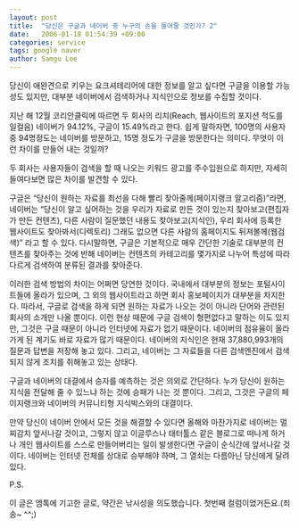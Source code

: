 ```yaml
---
layout: post
title:  "당신은 구글과 네이버 중 누구의 손을 들어줄 것인가? 2"
date:   2006-01-18 01:54:39 +09:00
categories: service
tags: google naver
author: Samgu Lee
---
```

당신이 애완견으로 키우는 요크셔테리어에 대한 정보를 알고 싶다면 구글을 이용할 가능성도 있지만, 대부분 네이버에서 검색하거나 지식인으로 정보를 수집할 것이다.

지난 해 12월 코리안클릭에 따르면 두 회사의 리치(Reach, 웹사이트의 포지션 척도를 일컬음) 네이버가 94.12%, 구글이 15.49%라고 한다. 쉽게 말하자면, 100명의 사용자 중 94명정도는 네이버를 방문하고, 15명 정도가 구글을 방문한다는 의미다. 무엇이 이런 차이를 만들어 내는 것일까?

두 회사는 사용자들이 검색을 할 때 나오는 키워드 광고를 주수입원으로 하지만, 자세히 들여다보면 많은 차이를 발견할 수 있다.

구글은 “당신이 원하는 자료를 최선을 다해 빨리 찾아줄께(페이지랭크 알고리즘)”라면, 네이버는 “당신이 알고 싶어하는 것을 우리가 자료로 만든 것이 있는지 찾아보고(편집자가 만든 컨텐츠), 다른 사람이 질문했던 내용도 찾아보고(지식인), 우리 회사에 등록한 웹사이트도 찾아봐서(디렉토리) 그래도 없으면 다른 사람의 홈페이지도 뒤져볼께(웹검색)” 라고 할 수 있다. 다시말하면, 구글은 기본적으로 매우 간단한 기술로 대부분의 컨텐츠를 찾아주는 것에 반해 네이버는 컨텐츠의 카테고리를 몇가지로 나누어 특성에 따라 다르게 검색하여 분류된 결과를 찾아준다.

이러한 검색 방법의 차이는 어쩌면 당연한 것이다. 국내에서 대부분의 정보는 포털사이트들에 올라가 있으며, 그 외의 웹사이트라고 하면 회사 홍보페이지가 대부분을 차지한다. 따라서, 구글로 검색을 하게 되면 원하는 자료가 나오는 것이 아니라 단어와 관련된 회사의 소개만 나올 뿐이다. 이런 현상 때문에 구글 검색이 형편없다고 말하는 이도 있지만, 그것은 구글 때문이 아니라 인터넷에 자료가 없기 때문이다. 네이버의 점유율이 올라가게 된 계기도 바로 자료가 많기 때문이다. 네이버의 지식인은 현재 37,880,993개의 질문과 답변을 저장해 놓고 있다. 그리고, 네이버는 그 자료들을 다른 검색엔진에서 검색되지 않게 조치를 취해놓고 있는 상태다.

구글과 네이버의 대결에서 승자를 예측하는 것은 의외로 간단하다. 누가 당신이 원하는 지식을 전달해 줄 수 있느냐 하는 것에 승패가 나는 것 뿐이다. 그리고, 그것은 구글의 페이지랭크와 네이버의 커뮤니티형 지식박스와의 대결이다.

만약 당신이 네이버 안에서 모든 것을 해결할 수 있다면 올해와 마찬가지로 네이버는 멀찌감치 앞서나갈 것이고, 그렇지 않고 이글루스나 태터툴스 같은 블로그로 떠나게 하거나 개인 웹사이트를 스스로 만들어버리는 일이 발생한다면 구글이 순식간에 앞서나갈 것이다. 네이버는 인터넷 전체를 상대로 승부해야 하며, 그 열쇠는 다름아닌 당신에게 달려있다.

P.S.

이 글은 엠톡에 기고한 글로, 약간은 낚시성을 의도했습니다. 첫번째 컬럼이었거든요.(죄송~ ^^;)
